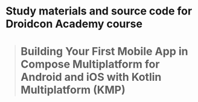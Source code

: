 # Study materials and source code for **Droidcon Academy** course 
> # Building Your First Mobile App in Compose Multiplatform for Android and iOS with Kotlin Multiplatform (KMP) 
